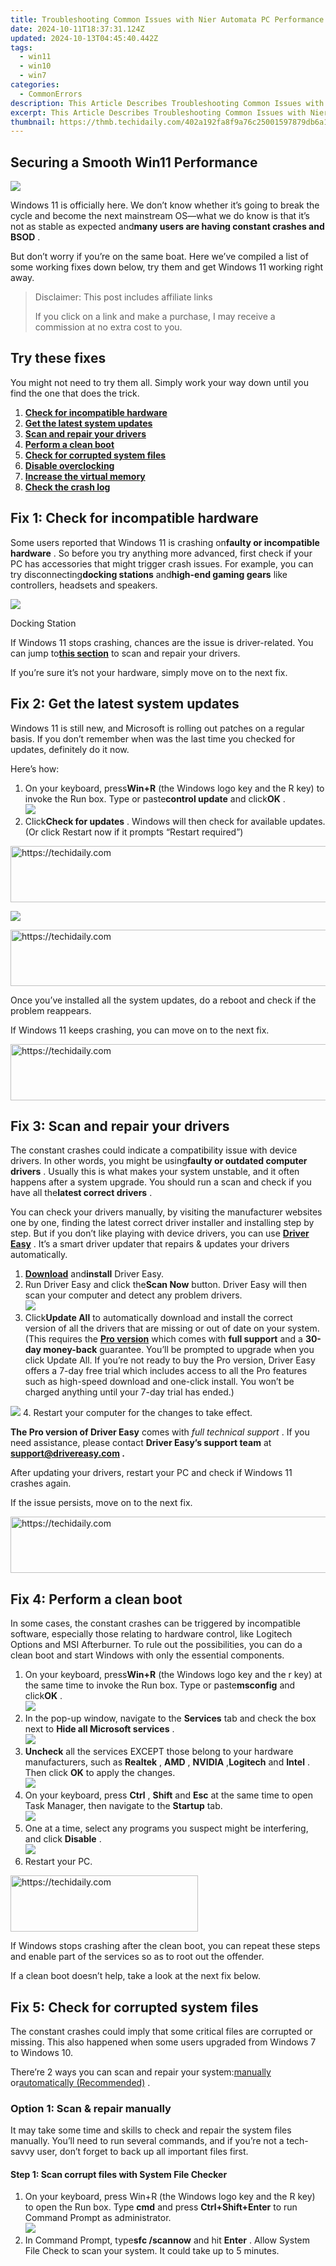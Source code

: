 ```yaml
---
title: Troubleshooting Common Issues with Nier Automata PC Performance
date: 2024-10-11T18:37:31.124Z
updated: 2024-10-13T04:45:40.442Z
tags:
  - win11
  - win10
  - win7
categories:
  - CommonErrors
description: This Article Describes Troubleshooting Common Issues with Nier Automata PC Performance
excerpt: This Article Describes Troubleshooting Common Issues with Nier Automata PC Performance
thumbnail: https://thmb.techidaily.com/402a192fa8f9a76c25001597879db6a11d907dc8fe3db6a194aec02ff3403057.jpg
---
```


## Securing a Smooth Win11 Performance

![](https://images.drivereasy.com/wp-content/uploads/2021/11/windows-11-bsod.jpg)

 Windows 11 is officially here. We don’t know whether it’s going to break the cycle and become the next mainstream OS—what we do know is that it’s not as stable as expected and**many users are having constant crashes and BSOD** .

 But don’t worry if you’re on the same boat. Here we’ve compiled a list of some working fixes down below, try them and get Windows 11 working right away.

>  Disclaimer: This post includes affiliate links
>
>  If you click on a link and make a purchase, I may receive a commission at no extra cost to you.
>

## Try these fixes

 You might not need to try them all. Simply work your way down until you find the one that does the trick.

1. **[Check for incompatible hardware](#fix1)**
2. [**Get the latest system updates**](#fix2)
3. [**Scan and repair your drivers**](#fix3)
4. [**Perform a clean boot**](#fix4)
5. [**Check for corrupted system files**](#fix5)
6. [**Disable overclocking**](#fix6)
7. [**Increase the virtual memory**](#fix7)
8. **[Check the crash log](#fix8)**

## Fix 1: Check for incompatible hardware

 Some users reported that Windows 11 is crashing on**faulty or incompatible hardware** . So before you try anything more advanced, first check if your PC has accessories that might trigger crash issues. For example, you can try disconnecting**docking stations** and**high-end gaming gears** like controllers, headsets and speakers.

![](https://images.drivereasy.com/wp-content/uploads/2021/12/dell-docking-station.jpg)

Docking Station

 If Windows 11 stops crashing, chances are the issue is driver-related. You can jump to[**this section**](#fix3) to scan and repair your drivers.

 If you’re sure it’s not your hardware, simply move on to the next fix.

## Fix 2: Get the latest system updates

 Windows 11 is still new, and Microsoft is rolling out patches on a regular basis. If you don’t remember when was the last time you checked for updates, definitely do it now.

Here’s how:

1. On your keyboard, press**Win+R** (the Windows logo key and the R key) to invoke the Run box. Type or paste**control update** and click**OK** .  
![](https://images.drivereasy.com/wp-content/uploads/2021/05/run-control-update-1.jpg)
2. Click**Check for updates** . Windows will then check for available updates. (Or click Restart now if it prompts “Restart required”)  

<!-- affiliate ads begin -->
<a href="https://aligracehair.sjv.io/c/5597632/1997662/19272" target="_top" id="1997662">
  <img src="//a.impactradius-go.com/display-ad/19272-1997662" border="0" alt="https://techidaily.com" width="728" height="90"/>
</a>
<img height="0" width="0" src="https://aligracehair.sjv.io/i/5597632/1997662/19272" style="position:absolute;visibility:hidden;" border="0" />
<!-- affiliate ads end -->

![](https://images.drivereasy.com/wp-content/uploads/2021/05/run-control-update-2.jpg)

<!-- affiliate ads begin -->
<a href="https://appsumo.8odi.net/c/5597632/2132160/7443" target="_top" id="2132160">
  <img src="//a.impactradius-go.com/display-ad/7443-2132160" border="0" alt="https://techidaily.com" width="600" height="90"/>
</a>
<img height="0" width="0" src="https://appsumo.8odi.net/i/5597632/2132160/7443" style="position:absolute;visibility:hidden;" border="0" />
<!-- affiliate ads end -->

 Once you’ve installed all the system updates, do a reboot and check if the problem reappears.

If Windows 11 keeps crashing, you can move on to the next fix.

<!-- affiliate ads begin -->
<a href="https://laganoo.pxf.io/c/5597632/1484950/16446" target="_top" id="1484950">
  <img src="//a.impactradius-go.com/display-ad/16446-1484950" border="0" alt="https://techidaily.com" width="728" height="90"/>
</a>
<img height="0" width="0" src="https://laganoo.pxf.io/i/5597632/1484950/16446" style="position:absolute;visibility:hidden;" border="0" />
<!-- affiliate ads end -->

## Fix 3: Scan and repair your drivers

 The constant crashes could indicate a compatibility issue with device drivers. In other words, you might be using**faulty or outdated computer drivers** . Usually this is what makes your system unstable, and it often happens after a system upgrade. You should run a scan and check if you have all the**latest correct drivers** .

 You can check your drivers manually, by visiting the manufacturer websites one by one, finding the latest correct driver installer and installing step by step. But if you don’t like playing with device drivers, you can use **[Driver Easy](https://tools.techidaily.com/drivereasy/download/)**  . It’s a smart driver updater that repairs & updates your drivers automatically.

1. **[Download](https://tools.techidaily.com/drivereasy/download/)**  and**install** Driver Easy.
2. Run Driver Easy and click the**Scan Now** button. Driver Easy will then scan your computer and detect any problem drivers.  
![](https://www.drivereasy.com/wp-content/uploads/2020/10/6_0_scan-now.jpg)
3. Click**Update All** to automatically download and install the correct version of all the drivers that are missing or out of date on your system. (This requires the **[Pro version](https://tools.techidaily.com/drivereasy/download/)**  which comes with **full support**  and a **30-day money-back**  guarantee. You’ll be prompted to upgrade when you click Update All. If you’re not ready to buy the Pro version, Driver Easy offers a 7-day free trial which includes access to all the Pro features such as high-speed download and one-click install. You won’t be charged anything until your 7-day trial has ended.)  

![](https://www.drivereasy.com/wp-content/uploads/2022/05/de-update-1.png)
4. Restart your computer for the changes to take effect.

**The Pro version of Driver Easy** comes with _full technical support_ . If you need assistance, please contact **Driver Easy’s support team** at **[support@drivereasy.com](https://bellelily.pxf.io/m5azgm) .**

 After updating your drivers, restart your PC and check if Windows 11 crashes again.

If the issue persists, move on to the next fix.

<!-- affiliate ads begin -->
<a href="https://aligracehair.sjv.io/c/5597632/1885947/19272" target="_top" id="1885947">
  <img src="//a.impactradius-go.com/display-ad/19272-1885947" border="0" alt="https://techidaily.com" width="728" height="90"/>
</a>
<img height="0" width="0" src="https://aligracehair.sjv.io/i/5597632/1885947/19272" style="position:absolute;visibility:hidden;" border="0" />
<!-- affiliate ads end -->

## Fix 4: Perform a clean boot

 In some cases, the constant crashes can be triggered by incompatible software, especially those relating to hardware control, like Logitech Options and MSI Afterburner. To rule out the possibilities, you can do a clean boot and start Windows with only the essential components.

1. On your keyboard, press**Win+R** (the Windows logo key and the r key) at the same time to invoke the Run box. Type or paste**msconfig** and click**OK** .  
![](https://images.drivereasy.com/wp-content/uploads/2020/11/msconfig-clean-boot-1.jpg)
2. In the pop-up window, navigate to the **Services**  tab and check the box next to **Hide all Microsoft services** .  
![](https://images.drivereasy.com/wp-content/uploads/2020/09/msconfig-hide-all-windows-services.jpg)
3. **Uncheck**  all the services EXCEPT those belong to your hardware manufacturers, such as **Realtek** , **AMD** , **NVIDIA** ,**Logitech** and **Intel** . Then click **OK**  to apply the changes.  
![](https://images.drivereasy.com/wp-content/uploads/2020/09/msconfig-disable-services-except-gpu-audio.jpg)
4. On your keyboard, press **Ctrl** , **Shift**  and **Esc**  at the same time to open Task Manager, then navigate to the **Startup**  tab.  
![](https://images.drivereasy.com/wp-content/uploads/2020/08/task-manager-startup.jpg)
5. One at a time, select any programs you suspect might be interfering, and click **Disable** .  
![](https://images.drivereasy.com/wp-content/uploads/2020/08/task-manager-startup-disable-startup-program.jpg)
6. Restart your PC.

<!-- affiliate ads begin -->
<a href="https://homestyler.sjv.io/c/5597632/1943750/22993" target="_top" id="1943750">
  <img src="//a.impactradius-go.com/display-ad/22993-1943750" border="0" alt="https://techidaily.com" width="300" height="90"/>
</a>
<img height="0" width="0" src="https://homestyler.sjv.io/i/5597632/1943750/22993" style="position:absolute;visibility:hidden;" border="0" />
<!-- affiliate ads end -->

 If Windows stops crashing after the clean boot, you can repeat these steps and enable part of the services so as to root out the offender.

If a clean boot doesn’t help, take a look at the next fix below.

## Fix 5: Check for corrupted system files

 The constant crashes could imply that some critical files are corrupted or missing. This also happened when some users upgraded from Windows 7 to Windows 10.

 There’re 2 ways you can scan and repair your system:[manually](https://uperfect.sjv.io/g1jgba) or[automatically (Recommended)](#option2) .

### Option 1: Scan & repair manually

 It may take some time and skills to check and repair the system files manually. You’ll need to run several commands, and if you’re not a tech-savvy user, don’t forget to back up all important files first.

#### Step 1: Scan corrupt files with System File Checker

1. On your keyboard, press Win+R (the Windows logo key and the R key) to open the Run box. Type **cmd** and press **Ctrl+Shift+Enter** to run Command Prompt as administrator.  
![](https://images.drivereasy.com/wp-content/uploads/2021/11/windows-11-cmd-run.jpg)
2. In Command Prompt, type**sfc /scannow** and hit **Enter** . Allow System File Check to scan your system. It could take up to 5 minutes.  

<!-- affiliate ads begin -->
<span id="1495277">
					<video width="1536" height="864" style="cursor:pointer"
           poster="//a.impactradius-go.com/display-clicktoplayimage/1495277.png"
           onclick="if(!this.playClicked){this.play();this.setAttribute('controls',true);this.playClicked=true;}">
	   <source src="//a.impactradius-go.com/display-ad/17189-1495277">
	   <img src="//a.impactradius-go.com/display-clicktoplayimage/1495277.png" style="border: none; height: 100%; width: 100%; object-fit: contain">
	</video>
	<div style="width:960px;text-align:center"><a href="javascript:window.open(decodeURIComponent('https%3A%2F%2Ffunwhole.sjv.io%2Fc%2F5597632%2F1495277%2F17189'), '_blank');void(0);">Click here</a></div>
</span>
<img height="0" width="0" src="https://imp.pxf.io/i/5597632/1495277/17189" style="position:absolute;visibility:hidden;" border="0" />
<!-- affiliate ads end -->

![](https://images.drivereasy.com/wp-content/uploads/2021/11/sfc-1.jpg)
3. You may see something like the followings after the verification:  
   1. no errors  
   2. it fixed some errors  
   3. could not fix all errors  
   4. could not fix errors at all

 No matter what message you saw, next you can try to fix the issue with the DISM tool.

#### Step 2: Repair with the DISM tool

 1) Run Command Prompt as administrator and enter the following commands.

* This command scans your system:

dism.exe /online /cleanup-image /scanhealth

* This line should repair your system:

dism.exe /online /cleanup-image /restorehealth

 If the restore process raises errors, you can always try the following command. Note this could take up to 2 hours.

dism /online /cleanup-image /startcomponentcleanup

* If you see**Error: 0x800F081F** during the process, reboot and run the following:

Dism.exe /Online /Cleanup-Image /AnalyzeComponentStore

 If the System File Check finds any files corrupted, follow the on-screen instructions to repair them, and then restart your PC for the changes to take full effect.

Once completed, restart your computer and check if Windows crashes again.

<!-- affiliate ads begin -->
<a href="https://versadesk.pxf.io/c/5597632/1815678/21290" target="_top" id="1815678">
  <img src="//a.impactradius-go.com/display-ad/21290-1815678" border="0" alt="https://techidaily.com" width="728" height="90"/>
</a>
<img height="0" width="0" src="https://versadesk.pxf.io/i/5597632/1815678/21290" style="position:absolute;visibility:hidden;" border="0" />
<!-- affiliate ads end -->

### Option 2: Scan & repair automatically

 If you’re not comfortable playing with the command line, you can use a professional repair tool for this job.

**[Fortect](https://tools.techidaily.com/drivereasy/download/)**  is a professional Windows repair tool that can scan your system’s overall status, diagnose your system configuration, identify faulty system files, and repair them automatically. It gives you entirely fresh system components with just one click, so you don’t have to reinstall Windows and all your programs.

1. [Download](https://tools.techidaily.com/drivereasy/download/) and install Fortect.
2. Open Fortect. It will run a free scan of your PC and give you**a detailed report of your PC status** .  
![](https://images.drivereasy.com/wp-content/uploads/2020/10/fortect-start-scan.jpg)
3. Once finished, you’ll see a report showing all the issues. To fix all the issues automatically, click**Start Repair** (You’ll need to purchase the full version. It comes with a 60-day Money-Back Guarantee so you can refund anytime if Fortect doesn’t fix your problem).  
![](https://images.drivereasy.com/wp-content/uploads/2020/10/fortect-start-repair.jpg)

 Fortect comes with a 60-day Money-Back Guarantee. If you’re not satisfied with Fortect, you can contact <support@fortect.com> for a full refund.

<!-- affiliate ads begin -->
<a href="https://laganoo.pxf.io/c/5597632/1657399/16446" target="_top" id="1657399">
  <img src="//a.impactradius-go.com/display-ad/16446-1657399" border="0" alt="https://techidaily.com" width="728" height="90"/>
</a>
<img height="0" width="0" src="https://laganoo.pxf.io/i/5597632/1657399/16446" style="position:absolute;visibility:hidden;" border="0" />
<!-- affiliate ads end -->

## Fix 6: Disable overclocking

 Overclocking allows you to get the most of your hardware, but first you need to have a stable system. It’s common knowledge that tuning the frequency of your CPU/GPU/RAM could undermine system stability. If you’re overclocking with software like**MSI Afterburner, Intel Extreme Tuning Utility (Intel XTU)** or**AMD Ryzen Master** , turn them off and see how things go. Also, check if you forgot some settings in the BIOS.

![](https://images.drivereasy.com/wp-content/uploads/2021/09/msi-afterburner-featured.jpg)

If you’re not overclocking, simply continue to the next solution.

## Fix 7: Increase the virtual memory

 If you experience crashes after opening multiple programs, or one single memory-guzzler like Photoshop, Chrome (Yes the browser) and Premiere, chances are your computer is out of RAM. In that case, you could RAM by getting more memory sticks. But if you’re in a hurry, you can work around this issue by**increasing the virtual memory** .

1. On your keyboard, press the **Windows logo key** and type **advanced system settings** . Click **View advanced system settings** .  
![](https://images.drivereasy.com/wp-content/uploads/2021/11/windows-11-advanced-system-settings.jpg)
2. Under the **Performance**  section, click **Settings…** .  
![](https://images.drivereasy.com/wp-content/uploads/2020/08/system-advanced-performance-virtual-memory.jpg)
3. In the pop-up window, navigate to the **Advanced**  tab. Under the **Virtual memory** section, click **Change…** .  
![](https://images.drivereasy.com/wp-content/uploads/2020/08/virtual-memory-advanced.jpg)
4. Deselect the **Automatically manage paging file size for all drives** checkbox. Then select **Customize size** .  
![](https://images.drivereasy.com/wp-content/uploads/2020/10/virtual-memory-03.jpg)
5. Enter **Initial size** and **Maximum size** according to the physical memory of your computer. Microsoft recommends that virtual memory should be 1.5 to 3 times the size of physical memory. In my case, the physical memory (actual RAM) of my computer is 8 GB, so the **Initial size** for me here is **8 x 1024 x 1.5 = 12288 MB** , and the **Maximum size** should be **8 x 1024 x 3 = 24576 MB** . Once you’ve entered your size of virtual memory, click **Set** , then click **OK**  to save the changes.  
![](https://images.drivereasy.com/wp-content/uploads/2020/08/virtual-memory-set-02.jpg)
6. Restart your PC.

 Now you can test the result by repeating the same behavior before the last crash.

If this trick doesn’t give you luck, simply try the next one.

## Fix 8: Check the crash log

 Actually the most effective way to find out how to fix the issue lies in the**crash log** . In case you don’t know what the crash log is, it’s a part of the built-in**Event Viewer** which records the status and behavior of your system & apps. Most of the time when your system crashes, there’ll be error messages in the crash log to help you troubleshoot.

Here’s how to check the crash log:

1. On your keyboard, press**Win+R** to open the Run dialog. Type **eventvwr** and press **Enter** .  
![](https://images.drivereasy.com/wp-content/uploads/2016/10/eventvwr.png)
2. In the left pane, double click**Windows Logs** and select**System** . Then**select the event according to the crash time** and you’ll find the details at the bottom.  
![](https://images.drivereasy.com/wp-content/uploads/2021/11/crash-log.jpg)

 You can then search the error message on Google and troubleshoot the issue more effectively.

---

 Hopefully, this post helps you stop the crash on Windows 11\. If you have any questions or ideas, feel free to drop a line in the comments below.

* [windows 11](https://tools.techidaily.com/drivereasy/download/)

<ins class="adsbygoogle"
     style="display:block"
     data-ad-format="autorelaxed"
     data-ad-client="ca-pub-7571918770474297"
     data-ad-slot="1223367746"></ins>

<ins class="adsbygoogle"
     style="display:block"
     data-ad-client="ca-pub-7571918770474297"
     data-ad-slot="8358498916"
     data-ad-format="auto"
     data-full-width-responsive="true"></ins>

<span class="atpl-alsoreadstyle">Also read:</span>
<div><ul>
<li><a href="https://article-helps.techidaily.com/new-analyzing-ffmpegs-aptitude-for-maintaining-audible-fidelity-for-2024/"><u>[New] Analyzing FFmpeg’s Aptitude for Maintaining Audible Fidelity for 2024</u></a></li>
<li><a href="https://facebook-record-videos.techidaily.com/new-in-2024-budget-friendly-bundles-startup-channels-for-newcomers/"><u>[New] In 2024, Budget-Friendly Bundles Startup Channels for Newcomers</u></a></li>
<li><a href="https://extra-support.techidaily.com/new-magix-vpx-the-ultimate-software-showdown/"><u>[New] Magix VPX The Ultimate Software Showdown</u></a></li>
<li><a href="https://video-screen-grab.techidaily.com/updated-2024-approved-perfect-synergy-discover-5-superior-webcams-with-sound-tech/"><u>[Updated] 2024 Approved Perfect Synergy Discover 5 Superior Webcams with Sound Tech</u></a></li>
<li><a href="https://some-knowledge.techidaily.com/updated-from-concept-to-reality-selecting-top-3d-animators-software/"><u>[Updated] From Concept to Reality Selecting Top 3D Animators' Software</u></a></li>
<li><a href="https://visual-screen-recording.techidaily.com/2024-approved-professional-screen-capture-tools-reviewed-bandicam-and-camtasia/"><u>2024 Approved Professional Screen Capture Tools Reviewed Bandicam & Camtasia</u></a></li>
<li><a href="https://extra-approaches.techidaily.com/2024-approved-sound-reconstruction-with-ffmpeg-preserving-format-integrity/"><u>2024 Approved Sound Reconstruction with FFmpeg Preserving Format Integrity</u></a></li>
<li><a href="https://common-error.techidaily.com/bypassing-blockade-error-0x80004005-expert-strategies-for-fixing-the-mysterious-unspecified-error/"><u>Bypassing Blockade Error 0X80004005 - Expert Strategies for Fixing the Mysterious 'Unspecified Error'</u></a></li>
<li><a href="https://common-error.techidaily.com/bypassing-windows-11-errors-during-pc-restore-tips-and-tricks-for-a-smooth-fix/"><u>Bypassing Windows 11 Errors During PC Restore: Tips and Tricks for a Smooth Fix</u></a></li>
<li><a href="https://common-error.techidaily.com/guide-resolving-the-persistent-windows-update-error-code-0x8007001f/"><u>Guide: Resolving the Persistent Windows Update Error Code 0X8007001F</u></a></li>
<li><a href="https://common-error.techidaily.com/how-to-handle-system-crashes-due-to-absence-of-xinput13dll/"><u>How to Handle System Crashes Due to Absence of XINPUT1_3.dll</u></a></li>
<li><a href="https://common-error.techidaily.com/overcome-windows-camera-issues-with-error-0xa00f4292-solutions-in-detail/"><u>Overcome Windows Camera Issues with Error 0XA00F4292 Solutions in Detail</u></a></li>
<li><a href="https://review-topics.techidaily.com/remove-google-frp-lock-on-nubia-red-magic-9-pro-by-drfone-android-unlock-remove-google-frp/"><u>Remove Google FRP lock on Nubia Red Magic 9 Pro</u></a></li>
<li><a href="https://common-error.techidaily.com/solutions-for-resolving-driver-power-cycle-issues-in-windows/"><u>Solutions for Resolving Driver Power Cycle Issues in Windows</u></a></li>
<li><a href="https://common-error.techidaily.com/troubleshooting-and-solutions-for-wows-slow-performance-expert-advice/"><u>Troubleshooting and Solutions for Wow's Slow Performance - Expert Advice</u></a></li>
</ul></div>

